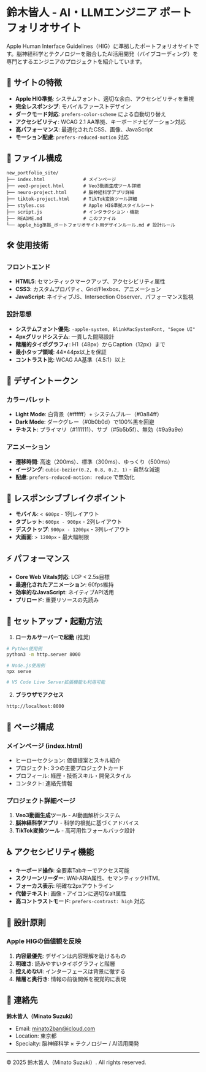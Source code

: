 # 鈴木皆人 - AI・LLMエンジニア ポートフォリオサイト

Apple Human Interface Guidelines（HIG）に準拠したポートフォリオサイトです。脳神経科学とテクノロジーを融合したAI活用開発（バイブコーディング）を専門とするエンジニアのプロジェクトを紹介しています。

## 🎯 サイトの特徴

- **Apple HIG準拠**: システムフォント、適切な余白、アクセシビリティを重視
- **完全レスポンシブ**: モバイルファーストデザイン
- **ダークモード対応**: `prefers-color-scheme` による自動切り替え
- **アクセシビリティ**: WCAG 2.1 AA準拠、キーボードナビゲーション対応
- **高パフォーマンス**: 最適化されたCSS、画像、JavaScript
- **モーション配慮**: `prefers-reduced-motion` 対応

## 📁 ファイル構成

```
new_portfolio_site/
├── index.html              # メインページ
├── veo3-project.html       # Veo3動画生成ツール詳細
├── neuro-project.html      # 脳神経科学アプリ詳細
├── tiktok-project.html     # TikTok変換ツール詳細
├── styles.css              # Apple HIG準拠スタイルシート
├── script.js               # インタラクション・機能
├── README.md               # このファイル
└── apple_hig準拠_ポートフォリオサイト用デザインルール.md # 設計ルール
```

## 🛠 使用技術

### フロントエンド
- **HTML5**: セマンティックマークアップ、アクセシビリティ属性
- **CSS3**: カスタムプロパティ、Grid/Flexbox、アニメーション
- **JavaScript**: ネイティブJS、Intersection Observer、パフォーマンス監視

### 設計思想
- **システムフォント優先**: `-apple-system, BlinkMacSystemFont, "Segoe UI"`
- **4pxグリッドシステム**: 一貫した間隔設計
- **階層的タイポグラフィ**: H1（48px）からCaption（12px）まで
- **最小タップ領域**: 44×44px以上を保証
- **コントラスト比**: WCAG AA基準（4.5:1）以上

## 🎨 デザイントークン

### カラーパレット
- **Light Mode**: 白背景（#ffffff）+ システムブルー（#0a84ff）
- **Dark Mode**: ダークグレー（#0b0b0d）で100%黒を回避
- **テキスト**: プライマリ（#111111）、サブ（#5b5b5f）、無効（#9a9a9e）

### アニメーション
- **遷移時間**: 高速（200ms）、標準（300ms）、ゆっくり（500ms）
- **イージング**: `cubic-bezier(0.2, 0.8, 0.2, 1)` - 自然な減速
- **配慮**: `prefers-reduced-motion: reduce` で無効化

## 📱 レスポンシブブレイクポイント

- **モバイル**: `< 600px` - 1列レイアウト
- **タブレット**: `600px - 900px` - 2列レイアウト  
- **デスクトップ**: `900px - 1200px` - 3列レイアウト
- **大画面**: `> 1200px` - 最大幅制限

## ⚡ パフォーマンス

- **Core Web Vitals対応**: LCP < 2.5s目標
- **最適化されたアニメーション**: 60fps維持
- **効率的なJavaScript**: ネイティブAPI活用
- **プリロード**: 重要リソースの先読み

## 🔧 セットアップ・起動方法

1. **ローカルサーバーで起動** (推奨)
```bash
# Python使用例
python3 -m http.server 8000

# Node.js使用例  
npx serve

# VS Code Live Server拡張機能も利用可能
```

2. **ブラウザでアクセス**
```
http://localhost:8000
```

## 📄 ページ構成

### メインページ (index.html)
- ヒーローセクション: 価値提案とスキル紹介
- プロジェクト: 3つの主要プロジェクトカード
- プロフィール: 経歴・技術スキル・開発スタイル  
- コンタクト: 連絡先情報

### プロジェクト詳細ページ
1. **Veo3動画生成ツール** - AI動画解析システム
2. **脳神経科学アプリ** - 科学的根拠に基づくアドバイス
3. **TikTok変換ツール** - 高可用性フォールバック設計

## ♿ アクセシビリティ機能

- **キーボード操作**: 全要素Tabキーでアクセス可能
- **スクリーンリーダー**: WAI-ARIA属性、セマンティックHTML
- **フォーカス表示**: 明確な2pxアウトライン
- **代替テキスト**: 画像・アイコンに適切なalt属性
- **高コントラストモード**: `prefers-contrast: high` 対応

## 🎯 設計原則

### Apple HIGの価値観を反映
1. **内容最優先**: デザインは内容理解を助けるもの
2. **明確さ**: 読みやすいタイポグラフィと階層
3. **控えめなUI**: インターフェースは背景に徹する
4. **階層と奥行き**: 情報の前後関係を視覚的に表現

## 📧 連絡先

**鈴木皆人（Minato Suzuki）**
- Email: minato2ban@icloud.com
- Location: 東京都
- Specialty: 脳神経科学 × テクノロジー / AI活用開発

---

© 2025 鈴木皆人（Minato Suzuki）. All rights reserved.

